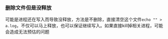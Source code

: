 ### 删除文件但是没释放

可能是进程还在写入而导致没释放，方法是不删除，直接清空这个文件`echo "" > a.log`，不仅可以马上释放，也可以保证继续写入。如果直接kill掉相关进程，可能会造成无法预估的问题

